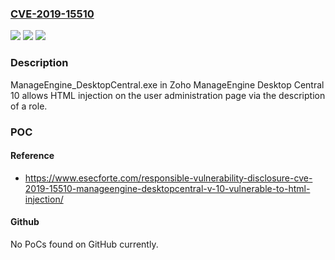### [CVE-2019-15510](https://cve.mitre.org/cgi-bin/cvename.cgi?name=CVE-2019-15510)
![](https://img.shields.io/static/v1?label=Product&message=n%2Fa&color=blue)
![](https://img.shields.io/static/v1?label=Version&message=n%2Fa&color=blue)
![](https://img.shields.io/static/v1?label=Vulnerability&message=n%2Fa&color=brighgreen)

### Description

ManageEngine_DesktopCentral.exe in Zoho ManageEngine Desktop Central 10 allows HTML injection on the user administration page via the description of a role.

### POC

#### Reference
- https://www.esecforte.com/responsible-vulnerability-disclosure-cve-2019-15510-manageengine-desktopcentral-v-10-vulnerable-to-html-injection/

#### Github
No PoCs found on GitHub currently.

